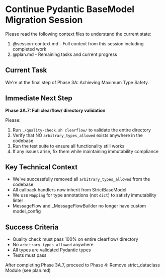 # Continue Pydantic BaseModel Migration Session

Please read the following context files to understand the current state:

1. @session-context.md - Full context from this session including completed work
2. @plan.md - Remaining tasks and current progress

## Current Task

We're at the final step of Phase 3A: Achieving Maximum Type Safety.

## Immediate Next Step

**Phase 3A.7: Full clearflow/ directory validation**

Please:
1. Run `./quality-check.sh clearflow/` to validate the entire directory
2. Verify that NO `arbitrary_types_allowed` exists anywhere in the codebase
3. Run the test suite to ensure all functionality still works
4. If any issues arise, fix them while maintaining immutability compliance

## Key Technical Context

- We've successfully removed all `arbitrary_types_allowed` from the codebase
- All callback handlers now inherit from StrictBaseModel
- We use `Mapping` for type annotations (not `dict`) to satisfy immutability linter
- MessageFlow and _MessageFlowBuilder no longer have custom model_config

## Success Criteria

- Quality check must pass 100% on entire clearflow/ directory
- No `arbitrary_types_allowed` anywhere
- All types are validated Pydantic types
- Tests must pass

After completing Phase 3A.7, proceed to Phase 4: Remove strict_dataclass Module (see plan.md)